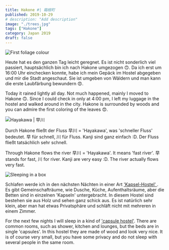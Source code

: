 ```yaml
---
title: Hakone #| 箱根町
published: 2019-10-29
# description: "Add description"
image: "./trees.jpg"
tags: ["Hakone"]
category: Japan 2019
draft: false
---
```


![First foliage colour](./trees.jpg)

Heute hat es den ganzen Tag leicht geregnet. Es ist nicht sonderlich viel passiert, hauptsächlich bin ich nach Hakone umgezogen 🙃. 
Da ich erst um 16:00 Uhr einchecken konnte, habe ich mein Gepäck im Hostel abgegeben und mir die Stadt angeschaut. Sie ist umgeben von Wäldern und man kann die
 erste Laubfärbung bewundern 😍. 

Today it rained lightly all day. Not much happened, mainly I moved to Hakone 🙃. Since I could check in only at 4:00 pm, I left my luggage in the hostel and 
walked around in the city. Hakone is surrounded by woods and you can admire the first coloring of the leaves 😍.

<!-- 今日は一日中軽く雨が降っています。箱根に行きました。町を見ました。箱根は森にかこまれています。紅葉の色が変わります。 -->

![Hayakawa | 早川](./kawa.jpg)

Durch Hakone fließt der Fluss 早川 = 'Hayakawa', was 'schneller Fluss' bedeutet. 早 für schnell,
川 für Fluss. Kanji sind ganz einfach :D. Der Fluss fließt tatsächlich sehr schnell.

Through Hakone flows the river 早川 = 'Hayakawa'. It means 'fast river'. 早 stands for fast,
川 for river. Kanji are very easy :D. The river actually flows very fast.

<!-- 箱根をながれる早川。川はじっさいに早くながれます。 -->

![Sleeping in a box](./beds.jpg)

Schlafen werde ich in den nächsten Nächten in einer Art 
<a href="https://www.guesthouseazito.com/de-de/rooms/capsule-room-with-double-bed-annex" target="_blank" rel="noopener noreferrer">'Kapsel-Hostel'
</a>. Es gibt Gemeinschafträume, wie Dusche, Küche, Aufenthaltsräume, aber die Betten sind in einzelnen 'Kapseln' untergebracht. In diesem Hostel sind 
bestehen sie aus Holz und sehen ganz schick aus. Es ist natürlich sehr klein, aber man hat etwas Privatsphäre und schläft nicht mit mehreren in einem Zimmer. 

For the next few nights I will sleep in a kind of 
<a href="https://www.guesthouseazito.com/de-de/rooms/capsule-room-with-double-bed-annex" target="_blank" rel="noopener noreferrer">'capsule hostel'</a>. 
There are common rooms, such as shower, kitchen and lounges, but the beds are in single 'capsules'. In this hostel they are made of wood and look very nice. 
It is of course very small, but you have some privacy and do not sleep with several people in the same room.

<!-- よくじつ、カプセルホステル」に泊まります。キッチンとバスルームなどのきょうつうのへやがあります。ベッドはシングルカプセルです。プライバシーがあります。 -->






